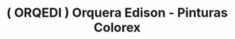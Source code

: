 ---
title: "( ORQEDI ) Orquera Edison - Pinturas Colorex"
url: /quito/orqedi-orquera-edison-pinturas-colorex/
shop: Eisenwaren
---